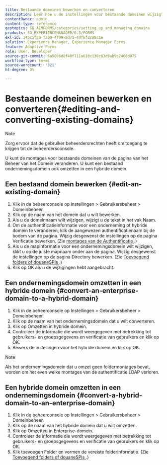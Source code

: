```yaml
---
title: Bestaande domeinen bewerken en converteren
description: Leer hoe u de instellingen voor bestaande domeinen wijzigt via de pagina Domeinbeheer. Zet een bestaand ondernemingsdomein in een hybride domein om of omgekeerd.
contentOwner: admin
content-type: reference
geptopics: SG_AEMFORMS/categories/setting_up_and_managing_domains
products: SG_EXPERIENCEMANAGER/6.5/FORMS
exl-id: 34ac5f8b-f209-4f99-ad71-4df6f2c88c1e
solution: Experience Manager, Experience Manager Forms
feature: Adaptive Forms
role: User, Developer
source-git-commit: 6a9806d8f40f711a610c130c63d9ab9b2460d075
workflow-type: tm+mt
source-wordcount: '321'
ht-degree: 0%

---
```


# Bestaande domeinen bewerken en converteren{#editing-and-converting-existing-domains}

>[!NOTE]
> 
> Zorg ervoor dat de gebruiker beheerdersrechten heeft om toegang te krijgen tot de beheerdersconsole.

U kunt de montages voor bestaande domeinen van de pagina van het Beheer van het Domein veranderen. U kunt een bestaand ondernemingsdomein ook omzetten in een hybride domein.

## Een bestaand domein bewerken {#edit-an-existing-domain}

1. Klik in de beheerconsole op Instellingen > Gebruikersbeheer > Domeinbeheer.
1. Klik op de naam van het domein dat u wilt bewerken.
1. Als u de domeinnaam wilt wijzigen, wijzigt u de tekst in het vak Naam.
1. Om de authentificatieinformatie voor een onderneming of hybride domein te veranderen, klik de aangewezen authentificatienaam bij de bodem van de pagina. Wijzig desgewenst de instellingen op de pagina Verificatie bewerken. (Zie [ montages van de Authentificatie ](/help/forms/using/admin-help/configuring-authentication-providers.md#authentication-settings).)
1. Als u de mapinformatie voor een ondernemingsdomein wilt wijzigen, klikt u op de juiste mapnaam onder aan de pagina. Wijzig desgewenst de instellingen op de pagina Directory bewerken. (Zie [ Toevoegend folders of douaneSPIs ](/help/forms/using/admin-help/configuring-directories.md#adding-directories-or-custom-spis).)
1. Klik op OK als u de wijzigingen hebt aangebracht.

## Een ondernemingsdomein omzetten in een hybride domein {#convert-an-enterprise-domain-to-a-hybrid-domain}

1. Klik in de beheerconsole op Instellingen > Gebruikersbeheer > Domeinbeheer.
1. Klik op de naam van het ondernemingsdomein dat u wilt converteren.
1. Klik op Omzetten in hybride domein.
1. Controleer de informatie die wordt weergegeven met betrekking tot gebruikers- en groepsgegevens en verificatie van gebruikers en klik op OK.
1. Bewerk de instellingen voor het hybride domein en klik op OK.

>[!NOTE]
>
>Als het ondernemingsdomein dat u omzet geen foldermontages bevat, worden om het even welke montages van de authentificatie LDAP verloren.

## Een hybride domein omzetten in een ondernemingsdomein {#convert-a-hybrid-domain-to-an-enterprise-domain}

1. Klik in de beheerconsole op Instellingen > Gebruikersbeheer > Domeinbeheer.
1. Klik op de naam van het hybride domein dat u wilt omzetten.
1. Klik op Omzetten in Enterprise-domein.
1. Controleer de informatie die wordt weergegeven met betrekking tot gebruikers- en groepsgegevens en verificatie van gebruikers en klik op OK.
1. Klik toevoegen Folder en vormen de vereiste folderinformatie. (Zie [ Toevoegend folders of douaneSPIs ](/help/forms/using/admin-help/configuring-directories.md#adding-directories-or-custom-spis).)

